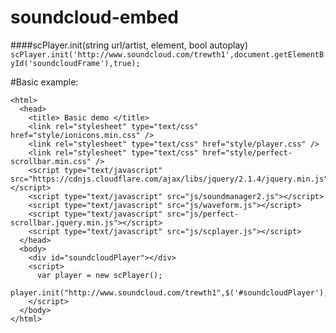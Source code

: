 # soundcloud-embed



####scPlayer.init(string url/artist, element, bool autoplay)
`scPlayer.init('http://www.soundcloud.com/trewth1',document.getElementById('soundcloudFrame'),true);`


#Basic example:
```
<html>
  <head>
    <title> Basic demo </title>
    <link rel="stylesheet" type="text/css" href="style/ionicons.min.css" />
    <link rel="stylesheet" type="text/css" href="style/player.css" />
    <link rel="stylesheet" type="text/css" href="style/perfect-scrollbar.min.css" />
    <script type="text/javascript" src="https://cdnjs.cloudflare.com/ajax/libs/jquery/2.1.4/jquery.min.js"></script>
    <script type="text/javascript" src="js/soundmanager2.js"></script>
    <script type="text/javascript" src="js/waveform.js"></script>
    <script type="text/javascript" src="js/perfect-scrollbar.jquery.min.js"></script>
    <script type="text/javascript" src="js/scplayer.js"></script>
  </head>
  <body>
    <div id="soundcloudPlayer"></div>
    <script>
      var player = new scPlayer();
      player.init("http://www.soundcloud.com/trewth1",$('#soundcloudPlayer'),false);
    </script>
  </body>
</html>
```
